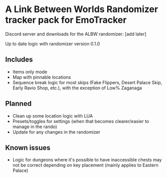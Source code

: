 # A Link Between Worlds Randomizer tracker pack for EmoTracker

Discord server and downloads for the ALBW randomizer: [add later]

Up to date logic with randomizer version 0.1.0

## Includes
* Items only mode
* Map with pinnable locations
* Sequence break logic for most skips (Fake Flippers, Desert Palace Skip, Early Ravio Shop, etc.), with the exception of Low% Zaganaga

## Planned
* Clean up some location logic with LUA
* Presets/toggles for settings (when that becomes clearer/easier to manage in the rando)
* Update for any changes in the randomizer

## Known issues
* Logic for dungeons where it's possible to have inaccessible chests may not be correct depending on key placement (mainly applies to Eastern Palace)